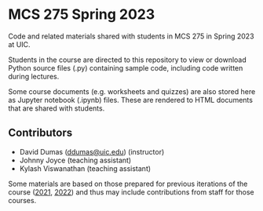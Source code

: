 # MCS 275 Spring 2023

Code and related materials shared with students in MCS 275 in Spring 2023 at UIC.

Students in the course are directed to this repository to view or download Python source files (.py) containing sample code, including code written during lectures.

Some course documents (e.g. worksheets and quizzes) are also stored here as Jupyter notebook (.ipynb) files. These are rendered to HTML documents that are shared with students.

## Contributors

* David Dumas (ddumas@uic.edu) (instructor)
* Johnny Joyce (teaching assistant)
* Kylash Viswanathan (teaching assistant)

Some materials are based on those prepared for previous iterations of the course ([2021](https://github.com/daviddumas/mcs275spring2021), [2022](https://github.com/daviddumas/mcs275spring2022)) and thus may include contributions from staff for those courses.
